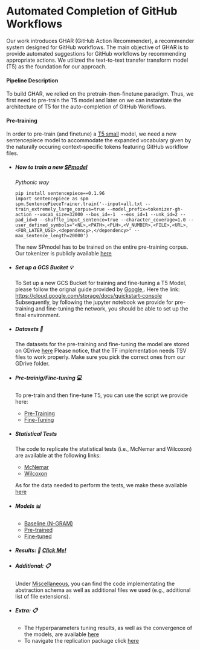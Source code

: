 # Automated Completion of GitHub Workflows

Our work introduces GHAR (GitHub Action Recommender), a recommender system designed for GitHub workflows. The main objective of GHAR is to provide automated suggestions for GitHub workflows by recommending appropriate actions. We utilized the text-to-text transfer transform model (T5) as the foundation for our approach.

#### Pipeline Description

To build GHAR, we relied on the pretrain-then-finetune paradigm. Thus, we first need to pre-train the T5 model and later on we can instantiate the architecture of T5 for the auto-completion of GitHub Workflows.

#### Pre-training
In order to pre-train (and finetune) a [T5 small](https://github.com/google-research/text-to-text-transfer-transformer) model, we need a new sentencepiece model to accommodate the expanded vocabulary given by the naturally occuring context-specific tokens featuring GitHub workflow files.


*  ##### How to train a new <a href='https://github.com/google/sentencepiece/blob/master/python/README.md'>SPmodel</a>

    *Pythonic way*

    ```
    pip install sentencepiece==0.1.96
    import sentencepiece as spm
    spm.SentencePieceTrainer.train('--input=all.txt --train_extremely_large_corpus=true --model_prefix=tokenizer-gh-action --vocab_size=32000 --bos_id=-1  --eos_id=1 --unk_id=2 --pad_id=0 --shuffle_input_sentence=true --character_coverage=1.0 --user_defined_symbols="<NL>,<PATH>,<PLH>,<V_NUMBER>,<FILE>,<URL>,<FOR_LATER_USE>,<dependency>,</dependency>" --max_sentence_length=20000')
    ```
    The new SPmodel has to be trained on the entire pre-training corpus.
    Our tokenizer is publicly available <a href="https://drive.google.com/drive/folders/1zxiRheWX3wpp8KZMYI82OfSDBl0wrbHx?usp=sharing">here</a>

* ##### Set up a GCS Bucket :bulb:
    To Set up a new GCS Bucket for training and fine-tuning a T5 Model, please follow the orignal guide provided by <a href='https://www.google.com'> Google </a>. 
    Here the link: https://cloud.google.com/storage/docs/quickstart-console
    Subsequently, by following the jupyter notebook we provide for pre-training and fine-tuning the network, you should be able to set up the final environment.

* ##### Datasets :paperclip:

    The datasets for the pre-training and fine-tuning the model are stored on GDrive <a href="https://drive.google.com/drive/folders/1QEAxX461DxsNqxYFIAxJ8NYOdU3VayY2?usp=sharing">here</a>
    Please notice, that the TF implementation needs TSV files to work properly. Make sure you pick the correct ones from our GDrive folder.
    

* ##### Pre-trainig/Fine-tuning :computer:
    To pre-train and then fine-tune T5, you can use the script we provide here:
    -  <a href ='https://github.com/GHAR-ICSE/workflow-completion/blob/main/Code/T5/Pre_Training_Actions.ipynb'>Pre-Training</a> 
    -  <a href ='https://github.com/GHAR-ICSE/workflow-completion/blob/main/Code/T5/Fine_Tuning_Github.ipynb'>Fine-Tuning</a> 

* ##### Statistical Tests
    The code to replicate the statistical tests (i.e., McNemar and Wilcoxon) are available at the following links:
    -  <a href ='https://github.com/GHAR-ICSE/workflow-completion/blob/main/Code/Statistical-Tests/MC-Nemar.R'>McNemar</a> 
    -  <a href ='https://github.com/GHAR-ICSE/workflow-completion/blob/main/Code/Statistical-Tests/Wilcoxon.R'>Wilcoxon</a> 
    
    As for the data needed to perform the tests, we make these available <a href ='https://drive.google.com/drive/folders/1-ROI9eOWiqYn6Rsq-wU9eJ2uwHLrYfyE?usp=sharing'>here</a> 
    

* ##### Models :bar_chart:
    * <a href="https://drive.google.com/drive/folders/1f1WPvszBHfL1I1VvhJaBO5Gtp5gyLNNI?usp=sharing">Baseline (N-GRAM)</a>
    * <a href="https://drive.google.com/drive/folders/1tW5qPTwVaUABWk591AUGs1kLipFdzo7Y?usp=sharing">Pre-trained</a>
    * <a href="https://drive.google.com/drive/folders/1oMcyTpOTXXODLKUY5e6LdTXVzhAq-Lbl?usp=sharing">Fine-tuned</a>
  
* ##### Results:  :open_file_folder:  <a href="https://drive.google.com/drive/folders/1cq-sMYc5pvLpPf1vV1chOKka83TrZrgC?usp=sharing"> Click Me! </a> 

* ##### Additional: :clipboard:
    Under <a href='https://drive.google.com/drive/folders/1xYOhIqMFJph7dvpqzAsqCjqf3UvRQm9y?usp=sharing'>Miscellaneous</a>, you can find the code implementating the abstraction schema as well as additional files we used (e.g., additional list of file extensions).


* ##### Extra: :clipboard:
    * The Hyperparameters tuning results, as well as the convergence of the models, are available <a href="https://drive.google.com/drive/folders/1fzmWgAhO9t1wd-0ihUhARZ9tNqVfhC0N?usp=sharing"> here </a>
    * To navigate the replication package click <a href="https://drive.google.com/drive/folders/1plvKlhShm-3brN6LXG_kR3rPo7lsq8BH?usp=sharing">here</a> 

    
